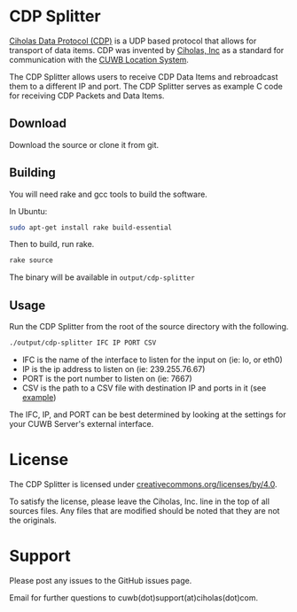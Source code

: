 # CDP Splitter

[Ciholas Data Protocol (CDP)](http://www.ciholas.com/downloads/dwusb/CDP-2016.08.15.pdf) is a UDP based protocol that allows for transport of data items.  CDP was invented by [Ciholas, Inc](http://www.ciholas.com) as a standard for communication with the [CUWB Location System](http://www.ciholas.com/dwusb/).

The CDP Splitter allows users to receive CDP Data Items and rebroadcast them to a different IP and port.  The CDP Splitter serves as example C code for receiving CDP Packets and Data Items.

## Download

Download the source or clone it from git.

## Building

You will need rake and gcc tools to build the software.

In Ubuntu:
```bash
sudo apt-get install rake build-essential
```

Then to build, run rake.
```bash
rake source
```

The binary will be available in `output/cdp-splitter`

## Usage

Run the CDP Splitter from the root of the source directory with the following.
```bash
./output/cdp-splitter IFC IP PORT CSV
```
* IFC is the name of the interface to listen for the input on (ie: lo, or eth0)
* IP is the ip address to listen on (ie: 239.255.76.67)
* PORT is the port number to listen on (ie: 7667)
* CSV is the path to a CSV file with destination IP and ports in it (see [example](example.csv))

The IFC, IP, and PORT can be best determined by looking at the settings for your CUWB Server's external interface.

# License

The CDP Splitter is licensed under [creativecommons.org/licenses/by/4.0](http://creativecommons.org/licenses/by/4.0).

To satisfy the license, please leave the Ciholas, Inc. line in the top of all sources files.  Any files that are modified should be noted that they are not the originals.

# Support

Please post any issues to the GitHub issues page.

Email for further questions to cuwb(dot)support(at)ciholas(dot)com.
